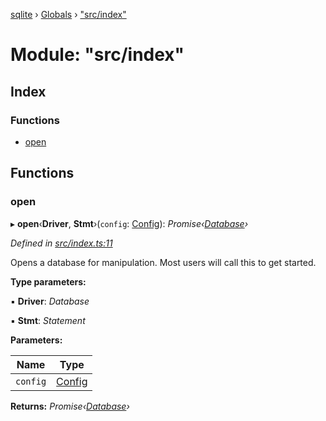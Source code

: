 [sqlite](../README.md) › [Globals](../globals.md) › ["src/index"](_src_index_.md)

# Module: "src/index"

## Index

### Functions

* [open](_src_index_.md#open)

## Functions

###  open

▸ **open**‹**Driver**, **Stmt**›(`config`: [Config](../interfaces/_src_interfaces_.isqlite.config.md)): *Promise‹[Database](../classes/_src_database_.database.md)›*

*Defined in [src/index.ts:11](https://github.com/kriasoft/node-sqlite/blob/d15b22e/src/index.ts#L11)*

Opens a database for manipulation. Most users will call this to get started.

**Type parameters:**

▪ **Driver**: *Database*

▪ **Stmt**: *Statement*

**Parameters:**

Name | Type |
------ | ------ |
`config` | [Config](../interfaces/_src_interfaces_.isqlite.config.md) |

**Returns:** *Promise‹[Database](../classes/_src_database_.database.md)›*
